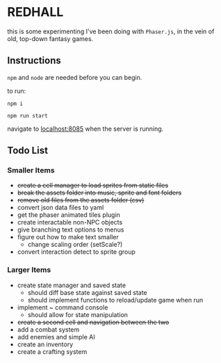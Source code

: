 # REDHALL

this is some experimenting I've been doing with `Phaser.js`, in the vein of old, top-down fantasy games.

## Instructions

`npm` and `node` are needed before you can begin.

to run:

`npm i`

`npm run start`

navigate to [localhost:8085](http://localhost:8085) when the server is running.

## Todo List

### Smaller Items
- ~~create a cell manager to load sprites from static files~~
- ~~break the assets folder into music, sprite and font folders~~
- ~~remove old files from the assets folder (csv)~~
- convert json data files to yaml
- get the phaser animated tiles plugin
- create interactable non-NPC objects
- give branching text options to menus
- figure out how to make text smaller
  - change scaling order (setScale?)
- convert interaction detect to sprite group

### Larger Items
- create state manager and saved state
  - should diff base state against saved state
  - should implement functions to reload/update game when run
- implement ~ command console
  - should allow for state manipulation
- ~~create a second cell and navigation between the two~~
- add a combat system
- add enemies and simple AI
- create an inventory 
- create a crafting system
